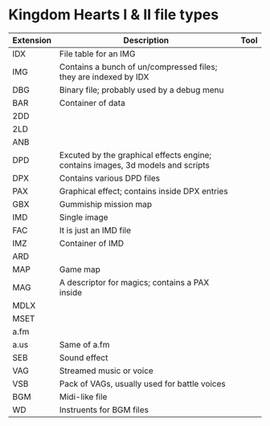 # Kingdom Hearts I & II file types

| Extension | Description | Tool | 
|-----------|-------------|------|
| IDX | File table for an IMG
| IMG | Contains a bunch of un/compressed files; they are indexed by IDX
| DBG | Binary file; probably used by a debug menu
| BAR | Container of data
| 2DD | 
| 2LD |
| ANB |
| DPD | Excuted by the graphical effects engine; contains images, 3d models and scripts
| DPX | Contains various DPD files
| PAX | Graphical effect; contains inside DPX entries
| GBX | Gummiship mission map
| IMD | Single image
| FAC | It is just an IMD file
| IMZ | Container of IMD
| ARD |
| MAP | Game map
| MAG | A descriptor for magics; contains a PAX inside
| MDLX |
| MSET |
| a.fm |
| a.us | Same of a.fm
| SEB | Sound effect
| VAG | Streamed music or voice
| VSB | Pack of VAGs, usually used for battle voices
| BGM | Midi-like file
| WD  | Instruents for BGM files